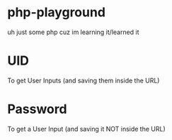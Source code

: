# php-playground
uh just some php cuz im learning it/learned it

# UID
To get User Inputs (and saving them inside the URL)

# Password
To get a User Input (and saving it NOT inside the URL)
